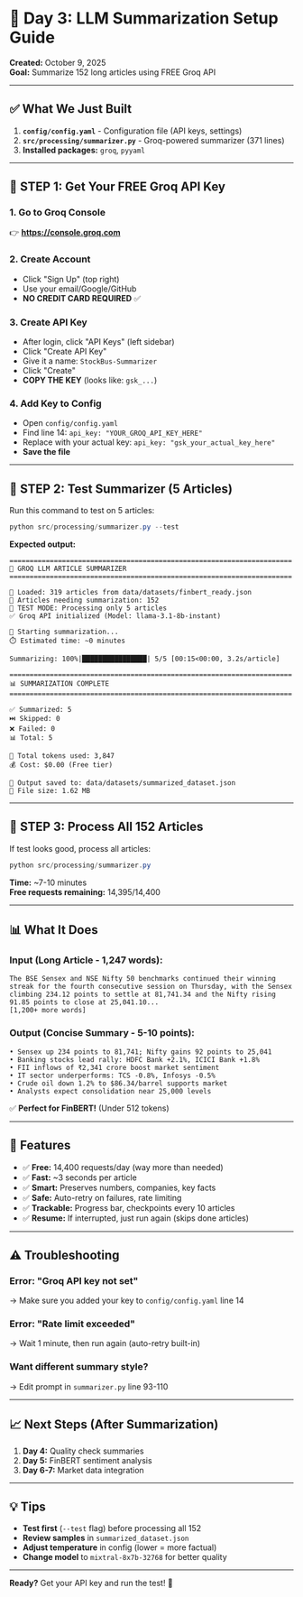 # 🚀 Day 3: LLM Summarization Setup Guide

**Created:** October 9, 2025  
**Goal:** Summarize 152 long articles using FREE Groq API

---

## ✅ What We Just Built

1. **`config/config.yaml`** - Configuration file (API keys, settings)
2. **`src/processing/summarizer.py`** - Groq-powered summarizer (371 lines)
3. **Installed packages:** `groq`, `pyyaml`

---

## 📝 STEP 1: Get Your FREE Groq API Key

### 1. Go to Groq Console
👉 **https://console.groq.com**

### 2. Create Account
- Click "Sign Up" (top right)
- Use your email/Google/GitHub
- **NO CREDIT CARD REQUIRED** ✅

### 3. Create API Key
- After login, click "API Keys" (left sidebar)
- Click "Create API Key"
- Give it a name: `StockBus-Summarizer`
- Click "Create"
- **COPY THE KEY** (looks like: `gsk_...`)

### 4. Add Key to Config
- Open `config/config.yaml`
- Find line 14: `api_key: "YOUR_GROQ_API_KEY_HERE"`
- Replace with your actual key: `api_key: "gsk_your_actual_key_here"`
- **Save the file**

---

## 🧪 STEP 2: Test Summarizer (5 Articles)

Run this command to test on 5 articles:

```powershell
python src/processing/summarizer.py --test
```

**Expected output:**
```
======================================================================
🤖 GROQ LLM ARTICLE SUMMARIZER
======================================================================

📂 Loaded: 319 articles from data/datasets/finbert_ready.json
📝 Articles needing summarization: 152
🧪 TEST MODE: Processing only 5 articles
✅ Groq API initialized (Model: llama-3.1-8b-instant)

🚀 Starting summarization...
⏱️ Estimated time: ~0 minutes

Summarizing: 100%|████████████████| 5/5 [00:15<00:00, 3.2s/article]

======================================================================
📊 SUMMARIZATION COMPLETE
======================================================================

✅ Summarized: 5
⏭️ Skipped: 0
❌ Failed: 0
📊 Total: 5

🔢 Total tokens used: 3,847
💰 Cost: $0.00 (Free tier)

💾 Output saved to: data/datasets/summarized_dataset.json
📏 File size: 1.62 MB
```

---

## 🚀 STEP 3: Process All 152 Articles

If test looks good, process all articles:

```powershell
python src/processing/summarizer.py
```

**Time:** ~7-10 minutes  
**Free requests remaining:** 14,395/14,400

---

## 📊 What It Does

### Input (Long Article - 1,247 words):
```
The BSE Sensex and NSE Nifty 50 benchmarks continued their winning 
streak for the fourth consecutive session on Thursday, with the Sensex 
climbing 234.12 points to settle at 81,741.34 and the Nifty rising 
91.85 points to close at 25,041.10...
[1,200+ more words]
```

### Output (Concise Summary - 5-10 points):
```
• Sensex up 234 points to 81,741; Nifty gains 92 points to 25,041
• Banking stocks lead rally: HDFC Bank +2.1%, ICICI Bank +1.8%
• FII inflows of ₹2,341 crore boost market sentiment
• IT sector underperforms: TCS -0.8%, Infosys -0.5%
• Crude oil down 1.2% to $86.34/barrel supports market
• Analysts expect consolidation near 25,000 levels
```

✅ **Perfect for FinBERT!** (Under 512 tokens)

---

## 🔧 Features

- ✅ **Free:** 14,400 requests/day (way more than needed)
- ✅ **Fast:** ~3 seconds per article
- ✅ **Smart:** Preserves numbers, companies, key facts
- ✅ **Safe:** Auto-retry on failures, rate limiting
- ✅ **Trackable:** Progress bar, checkpoints every 10 articles
- ✅ **Resume:** If interrupted, just run again (skips done articles)

---

## ⚠️ Troubleshooting

### Error: "Groq API key not set"
→ Make sure you added your key to `config/config.yaml` line 14

### Error: "Rate limit exceeded"
→ Wait 1 minute, then run again (auto-retry built-in)

### Want different summary style?
→ Edit prompt in `summarizer.py` line 93-110

---

## 📈 Next Steps (After Summarization)

1. **Day 4:** Quality check summaries
2. **Day 5:** FinBERT sentiment analysis
3. **Day 6-7:** Market data integration

---

## 💡 Tips

- **Test first** (`--test` flag) before processing all 152
- **Review samples** in `summarized_dataset.json`
- **Adjust temperature** in config (lower = more factual)
- **Change model** to `mixtral-8x7b-32768` for better quality

---

**Ready?** Get your API key and run the test! 🚀
